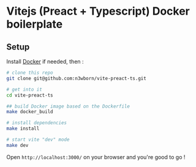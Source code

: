 # Vitejs (Preact + Typescript) Docker boilerplate

## Setup

Install [Docker](https://docs.docker.com/get-docker/) if needed, then :

```sh
# clone this repo
git clone git@github.com:n3wborn/vite-preact-ts.git

# get into it
cd vite-preact-ts

## build Docker image based on the Dockerfile
make docker_build

# install dependencies
make install

# start vite "dev" mode
make dev
```

Open `http://localhost:3000/` on your browser and you're good to go !

